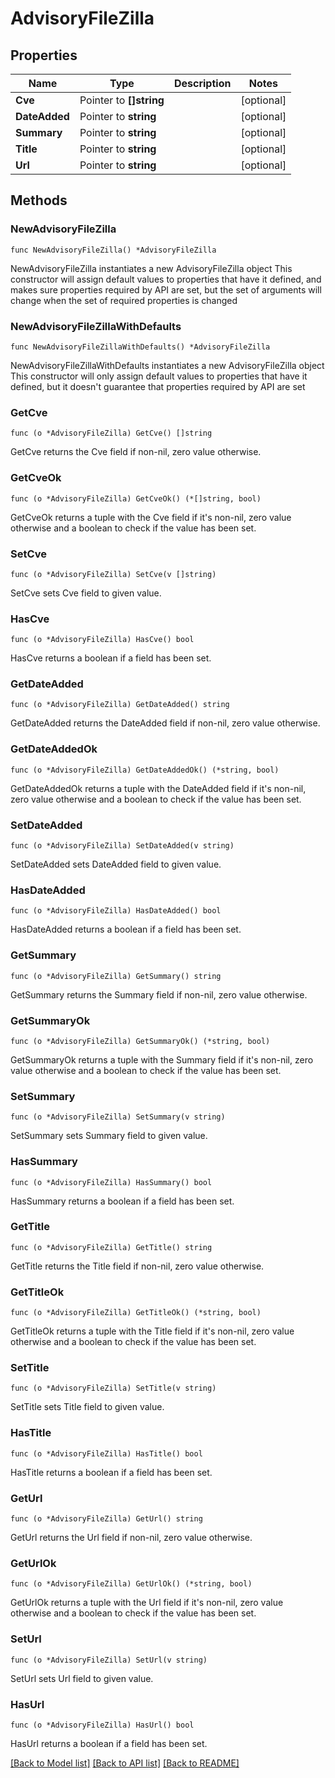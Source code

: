 # AdvisoryFileZilla

## Properties

Name | Type | Description | Notes
------------ | ------------- | ------------- | -------------
**Cve** | Pointer to **[]string** |  | [optional] 
**DateAdded** | Pointer to **string** |  | [optional] 
**Summary** | Pointer to **string** |  | [optional] 
**Title** | Pointer to **string** |  | [optional] 
**Url** | Pointer to **string** |  | [optional] 

## Methods

### NewAdvisoryFileZilla

`func NewAdvisoryFileZilla() *AdvisoryFileZilla`

NewAdvisoryFileZilla instantiates a new AdvisoryFileZilla object
This constructor will assign default values to properties that have it defined,
and makes sure properties required by API are set, but the set of arguments
will change when the set of required properties is changed

### NewAdvisoryFileZillaWithDefaults

`func NewAdvisoryFileZillaWithDefaults() *AdvisoryFileZilla`

NewAdvisoryFileZillaWithDefaults instantiates a new AdvisoryFileZilla object
This constructor will only assign default values to properties that have it defined,
but it doesn't guarantee that properties required by API are set

### GetCve

`func (o *AdvisoryFileZilla) GetCve() []string`

GetCve returns the Cve field if non-nil, zero value otherwise.

### GetCveOk

`func (o *AdvisoryFileZilla) GetCveOk() (*[]string, bool)`

GetCveOk returns a tuple with the Cve field if it's non-nil, zero value otherwise
and a boolean to check if the value has been set.

### SetCve

`func (o *AdvisoryFileZilla) SetCve(v []string)`

SetCve sets Cve field to given value.

### HasCve

`func (o *AdvisoryFileZilla) HasCve() bool`

HasCve returns a boolean if a field has been set.

### GetDateAdded

`func (o *AdvisoryFileZilla) GetDateAdded() string`

GetDateAdded returns the DateAdded field if non-nil, zero value otherwise.

### GetDateAddedOk

`func (o *AdvisoryFileZilla) GetDateAddedOk() (*string, bool)`

GetDateAddedOk returns a tuple with the DateAdded field if it's non-nil, zero value otherwise
and a boolean to check if the value has been set.

### SetDateAdded

`func (o *AdvisoryFileZilla) SetDateAdded(v string)`

SetDateAdded sets DateAdded field to given value.

### HasDateAdded

`func (o *AdvisoryFileZilla) HasDateAdded() bool`

HasDateAdded returns a boolean if a field has been set.

### GetSummary

`func (o *AdvisoryFileZilla) GetSummary() string`

GetSummary returns the Summary field if non-nil, zero value otherwise.

### GetSummaryOk

`func (o *AdvisoryFileZilla) GetSummaryOk() (*string, bool)`

GetSummaryOk returns a tuple with the Summary field if it's non-nil, zero value otherwise
and a boolean to check if the value has been set.

### SetSummary

`func (o *AdvisoryFileZilla) SetSummary(v string)`

SetSummary sets Summary field to given value.

### HasSummary

`func (o *AdvisoryFileZilla) HasSummary() bool`

HasSummary returns a boolean if a field has been set.

### GetTitle

`func (o *AdvisoryFileZilla) GetTitle() string`

GetTitle returns the Title field if non-nil, zero value otherwise.

### GetTitleOk

`func (o *AdvisoryFileZilla) GetTitleOk() (*string, bool)`

GetTitleOk returns a tuple with the Title field if it's non-nil, zero value otherwise
and a boolean to check if the value has been set.

### SetTitle

`func (o *AdvisoryFileZilla) SetTitle(v string)`

SetTitle sets Title field to given value.

### HasTitle

`func (o *AdvisoryFileZilla) HasTitle() bool`

HasTitle returns a boolean if a field has been set.

### GetUrl

`func (o *AdvisoryFileZilla) GetUrl() string`

GetUrl returns the Url field if non-nil, zero value otherwise.

### GetUrlOk

`func (o *AdvisoryFileZilla) GetUrlOk() (*string, bool)`

GetUrlOk returns a tuple with the Url field if it's non-nil, zero value otherwise
and a boolean to check if the value has been set.

### SetUrl

`func (o *AdvisoryFileZilla) SetUrl(v string)`

SetUrl sets Url field to given value.

### HasUrl

`func (o *AdvisoryFileZilla) HasUrl() bool`

HasUrl returns a boolean if a field has been set.


[[Back to Model list]](../README.md#documentation-for-models) [[Back to API list]](../README.md#documentation-for-api-endpoints) [[Back to README]](../README.md)



